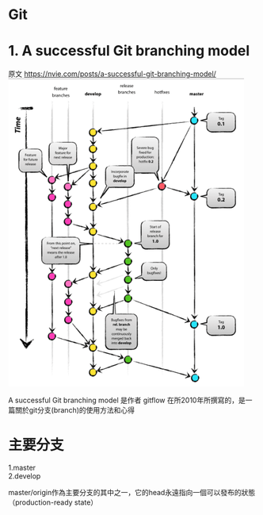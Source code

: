 # Git

# 1. A successful Git branching model
原文 https://nvie.com/posts/a-successful-git-branching-model/
![image](https://github.com/ITE03050654/Git-/blob/master/git_model.PNG)

 A successful Git branching model 是作者  gitflow 在所2010年所撰寫的，是一篇關於git分支(branch)的使用方法和心得
 
 # 主要分支
 1.master</br>
 2.develop
 
master/origin作為主要分支的其中之一，它的head永遠指向一個可以發布的狀態（production-ready state）
